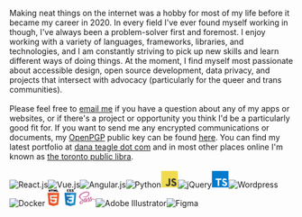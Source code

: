 Making neat things on the internet was a hobby for most of my life before it became my career in 2020. In every field I've ever found myself working in though, I've always been a problem-solver first and foremost. I enjoy working with a variety of languages, frameworks, libraries, and technologies, and I am constantly striving to pick up new skills and learn different ways of doing things. At the moment, I find myself most passionate about accessible design, open source development, data privacy, and projects that intersect with advocacy (particularly for the queer and trans communities).
<br/><br/>
Please feel free to [email me](mailto:dana.r.teagle@gmail.com) if you have a question about any of my apps or websites, or if there's a project or opportunity you think I'd be a particularly good fit for. If you want to send me any encrypted communications or documents, my [OpenPGP](https://www.openpgp.org/) public key can be found [here](https://danateagle.com/data/rusty-pgp.asc). You can find my latest portfolio at [dana teagle dot com](https://danateagle.com) and in most other places online I'm known as [the toronto public libra](http://torontopubliclibra.com).
<br/><br/>
<img src="https://cdn.jsdelivr.net/gh/devicons/devicon/icons/react/react-original.svg" title="React.js" alt="React.js" width="30" height="30"/><img src="https://cdn.jsdelivr.net/gh/devicons/devicon/icons/vuejs/vuejs-original.svg" title="Vue.js" alt="Vue.js" width="30" height="30"/><img src="https://cdn.jsdelivr.net/gh/devicons/devicon/icons/angularjs/angularjs-original.svg" title="Angular.js" alt="Angular.js" width="30" height="30"/><img src="https://cdn.jsdelivr.net/gh/devicons/devicon/icons/python/python-original.svg" title="Python" alt="Python" width="30" height="30"/><img src="https://raw.githubusercontent.com/devicons/devicon/master/icons/javascript/javascript-original.svg" title="JavaScript" alt="JavaScript" width="30" height="30"/><img src="https://cdn.jsdelivr.net/gh/devicons/devicon/icons/jquery/jquery-original.svg" title="jQuery" alt="jQuery" width="30" height="30"/><img src="https://raw.githubusercontent.com/devicons/devicon/master/icons/typescript/typescript-original.svg" title="TypeScript" alt="TypeScript" width="30" height="30"/><img src="https://cdn.jsdelivr.net/gh/devicons/devicon/icons/wordpress/wordpress-plain.svg" title="Wordpress" alt="Wordpress" width="30" height="30"/><img src="https://cdn.jsdelivr.net/gh/devicons/devicon/icons/docker/docker-original.svg" title="Docker" alt="Docker" width="30" height="30"/><img src="https://raw.githubusercontent.com/devicons/devicon/master/icons/html5/html5-original-wordmark.svg" title="HTML5" alt="HTML5" width="30" height="30"/><img src="https://raw.githubusercontent.com/devicons/devicon/master/icons/css3/css3-original-wordmark.svg" title="CSS3" alt="CSS3" width="30" height="30"/><img src="https://raw.githubusercontent.com/devicons/devicon/master/icons/sass/sass-original.svg" title="SASS" alt="SASS" width="30" height="30"/><img src="https://cdn.jsdelivr.net/gh/devicons/devicon/icons/illustrator/illustrator-plain.svg" title="Adobe Illustrator" alt="Adobe Illustrator" width="30" height="30"/><img src="https://cdn.jsdelivr.net/gh/devicons/devicon/icons/figma/figma-original.svg" title="Figma" alt="Figma" width="30" height="30"/>

